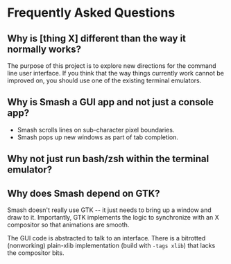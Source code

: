 # Frequently Asked Questions
        
## Why is [thing X] different than the way it normally works?

The purpose of this project is to explore new directions for the
command line user interface.  If you think that the way things
currently work cannot be improved on, you should use one of the
existing terminal emulators.

## Why is Smash a GUI app and not just a console app?

* Smash scrolls lines on sub-character pixel boundaries.
* Smash pops up new windows as part of tab completion.

## Why not just run bash/zsh within the terminal emulator?

## Why does Smash depend on GTK?

Smash doesn't really use GTK -- it just needs to bring up a window and
draw to it.  Importantly, GTK implements the logic to synchronize with
an X compositor so that animations are smooth.

The GUI code is abstracted to talk to an interface.  There is a
bitrotted (nonworking) plain-xlib implementation (build with `-tags
xlib`) that lacks the compositor bits.
